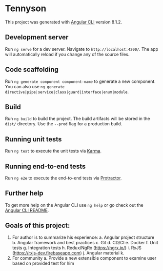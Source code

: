 # Tennyson

This project was generated with [Angular CLI](https://github.com/angular/angular-cli) version 8.1.2.

## Development server

Run `ng serve` for a dev server. Navigate to `http://localhost:4200/`. The app will automatically reload if you change any of the source files.

## Code scaffolding

Run `ng generate component component-name` to generate a new component. You can also use `ng generate directive|pipe|service|class|guard|interface|enum|module`.

## Build

Run `ng build` to build the project. The build artifacts will be stored in the `dist/` directory. Use the `--prod` flag for a production build.

## Running unit tests

Run `ng test` to execute the unit tests via [Karma](https://karma-runner.github.io).

## Running end-to-end tests

Run `ng e2e` to execute the end-to-end tests via [Protractor](http://www.protractortest.org/).

## Further help

To get more help on the Angular CLI use `ng help` or go check out the [Angular CLI README](https://github.com/angular/angular-cli/blob/master/README.md).



## Goals of this project:
1.	For author is to summarize his experience:
a.	Angular project structure
b.	Angular framework and best practices
c.	Git
d.	CD/CI
e.	Docker
f.	Unit tests
g.	Integration tests
h.	Redux/NgRx (https://ngrx.io/)
i.	RxJS (https://rxjs-dev.firebaseapp.com)
j.	Angular material
k.	
2.	For community
a.	Provide a new extensible component to examine user based on provided test for him
